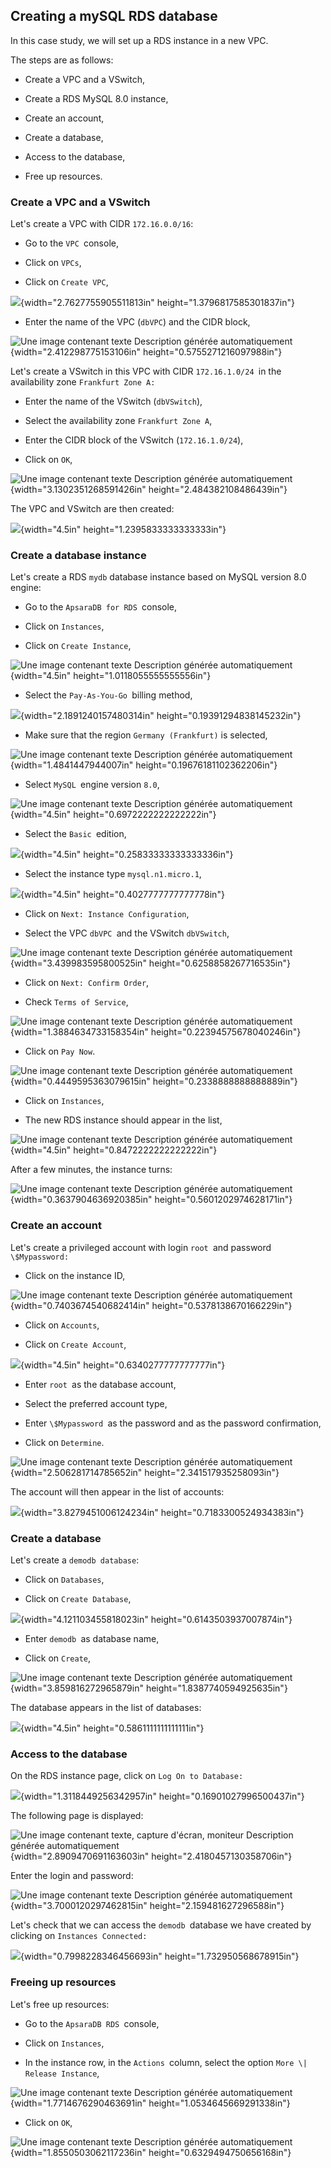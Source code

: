 ## Creating a mySQL RDS database 

In this case study, we will set up a RDS instance in a new VPC.

The steps are as follows:

-   Create a VPC and a VSwitch,

-   Create a RDS MySQL 8.0 instance,

-   Create an account,

-   Create a database,

-   Access to the database,

-   Free up resources.

### Create a VPC and a VSwitch 

Let\'s create a VPC with CIDR `172.16.0.0/16`:

-   Go to the `VPC `console,

-   Click on `VPCs`,

-   Click on `Create VPC`,

![](./media/image699.png){width="2.7627755905511813in"
height="1.3796817585301837in"}

-   Enter the name of the VPC (`dbVPC`) and the CIDR block,

![Une image contenant texte Description générée
automatiquement](./media/image700.png){width="2.412298775153106in"
height="0.5755271216097988in"}

Let\'s create a VSwitch in this VPC with CIDR `172.16.1.0/24 `in the
availability zone `Frankfurt Zone A:`

-   Enter the name of the VSwitch (`dbVSwitch`),

-   Select the availability zone `Frankfurt Zone A`,

-   Enter the CIDR block of the VSwitch (`172.16.1.0/24`),

-   Click on `OK`,

![Une image contenant texte Description générée
automatiquement](./media/image701.png){width="3.1302351268591426in"
height="2.484382108486439in"}

The VPC and VSwitch are then created:

![](./media/image702.png){width="4.5in" height="1.2395833333333333in"}

### Create a database instance 

Let\'s create a RDS `mydb` database instance based on MySQL version
8.0 engine:

-   Go to the `ApsaraDB for RDS `console,

-   Click on `Instances`,

-   Click on `Create Instance`,

![Une image contenant texte Description générée
automatiquement](./media/image703.png){width="4.5in"
height="1.0118055555555556in"}

-   Select the `Pay-As-You-Go `billing method,

![](./media/image704.png){width="2.1891240157480314in"
height="0.19391294838145232in"}

-   Make sure that the region `Germany (Frankfurt)` is selected,

![Une image contenant texte Description générée
automatiquement](./media/image705.png){width="1.4841447944007in"
height="0.19676181102362206in"}

-   Select `MySQL `engine version `8.0`,

![Une image contenant texte Description générée
automatiquement](./media/image706.png){width="4.5in"
height="0.6972222222222222in"}

-   Select the `Basic `edition,

![](./media/image707.png){width="4.5in" height="0.25833333333333336in"}

-   Select the instance type `mysql.n1.micro.1`,

![](./media/image708.png){width="4.5in" height="0.4027777777777778in"}

-   Click on `Next: Instance Configuration`,

-   Select the VPC `dbVPC `and the VSwitch `dbVSwitch`,

![Une image contenant texte Description générée
automatiquement](./media/image709.png){width="3.439983595800525in"
height="0.6258858267716535in"}

-   Click on `Next: Confirm Order`,

-   Check `Terms of Service`,

![Une image contenant texte Description générée
automatiquement](./media/image710.png){width="1.3884634733158354in"
height="0.22394575678040246in"}

-   Click on `Pay Now`.

![Une image contenant texte Description générée
automatiquement](./media/image711.png){width="0.4449595363079615in"
height="0.2338888888888889in"}

-   Click on `Instances`,

-   The new RDS instance should appear in the list,

![Une image contenant texte Description générée
automatiquement](./media/image712.png){width="4.5in"
height="0.8472222222222222in"}

After a few minutes, the instance turns:

![Une image contenant texte Description générée
automatiquement](./media/image713.png){width="0.3637904636920385in"
height="0.5601202974628171in"}

### Create an account 

Let\'s create a privileged account with login `root `and password
`\$Mypassword:`

-   Click on the instance ID,

![Une image contenant texte Description générée
automatiquement](./media/image714.png){width="0.7403674540682414in"
height="0.5378138670166229in"}

-   Click on `Accounts`,

-   Click on `Create Account`,

![](./media/image715.png){width="4.5in" height="0.6340277777777777in"}

-   Enter `root `as the database account,

-   Select the preferred account type,

-   Enter `\$Mypassword `as the password and as the password
    confirmation,

-   Click on `Determine`.

![Une image contenant texte Description générée
automatiquement](./media/image716.png){width="2.506281714785652in"
height="2.341517935258093in"}

The account will then appear in the list of accounts:

![](./media/image717.png){width="3.8279451006124234in"
height="0.7183300524934383in"}

### Create a database 

Let\'s create a `demodb database`:

-   Click on `Databases`,

-   Click on `Create Database`,

![](./media/image718.png){width="4.121103455818023in"
height="0.6143503937007874in"}

-   Enter `demodb `as database name,

-   Click on `Create`,

![Une image contenant texte Description générée
automatiquement](./media/image719.png){width="3.859816272965879in"
height="1.8387740594925635in"}

The database appears in the list of databases:

![](./media/image720.png){width="4.5in" height="0.5861111111111111in"}

### Access to the database 

On the RDS instance page, click on `Log On to Database:`

![](./media/image721.png){width="1.3118449256342957in"
height="0.16901027996500437in"}

The following page is displayed:

![Une image contenant texte, capture d'écran, moniteur Description
générée
automatiquement](./media/image722.png){width="2.8909470691163603in"
height="2.4180457130358706in"}

Enter the login and password:

![Une image contenant texte Description générée
automatiquement](./media/image723.png){width="3.7000120297462815in"
height="2.159481627296588in"}

Let\'s check that we can access the `demodb `database we have created
by clicking on `Instances Connected:`

![](./media/image724.png){width="0.7998228346456693in"
height="1.732950568678915in"}

### Freeing up resources 

Let\'s free up resources:

-   Go to the `ApsaraDB RDS `console,

-   Click on `Instances`,

-   In the instance row, in the `Actions `column, select the option
    `More \| Release Instance`,

![Une image contenant texte Description générée
automatiquement](./media/image725.png){width="1.7714676290463691in"
height="1.0534645669291338in"}

-   Click on `OK`,

![Une image contenant texte Description générée
automatiquement](./media/image726.png){width="1.8550503062117236in"
height="0.6329494750656168in"}
